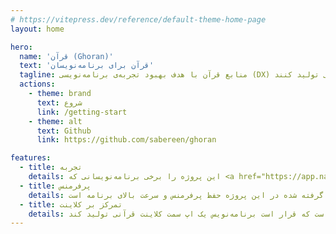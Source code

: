 ```yaml
---
# https://vitepress.dev/reference/default-theme-home-page
layout: home

hero:
  name: 'قرآن (Ghoran)'
  text: 'قرآن برای برنامه‌نویسان'
  tagline: منابع قرآن با هدف بهبود تجربه‌ی برنامه‌نویسی (DX) برای کسانی که می‌خواهند وب‌اپلیکیشن‌های قرآنی تولید کنند.
  actions:
    - theme: brand
      text: شروع
      link: /getting-start
    - theme: alt
      text: Github
      link: https://github.com/sabereen/ghoran

features:
  - title: تجربه
    details: این پروژه را برخی برنامه‌نویسانی که <a href="https://app.nasimrezvan.com/quran" target="_blank">اپلیکیشن قرآن نسیم رضوان</a> را ساخته اند ایجاد کرده اند.
  - title: پرفرمنس
    details: یکی از اصول اساسی در نظر گرفته شده در این پروژه حفظ پرفرمنس و سرعت بالای برنامه است.
  - title: تمرکز بر کلاینت
    details: این پروژه به جای سرور، روی کلاینت تمرکز می‌کند و این طور در نظر گرفته است که قرار است برنامه‌نویس یک اپ سمت کلاینت قرآنی تولید کند.
---
```

